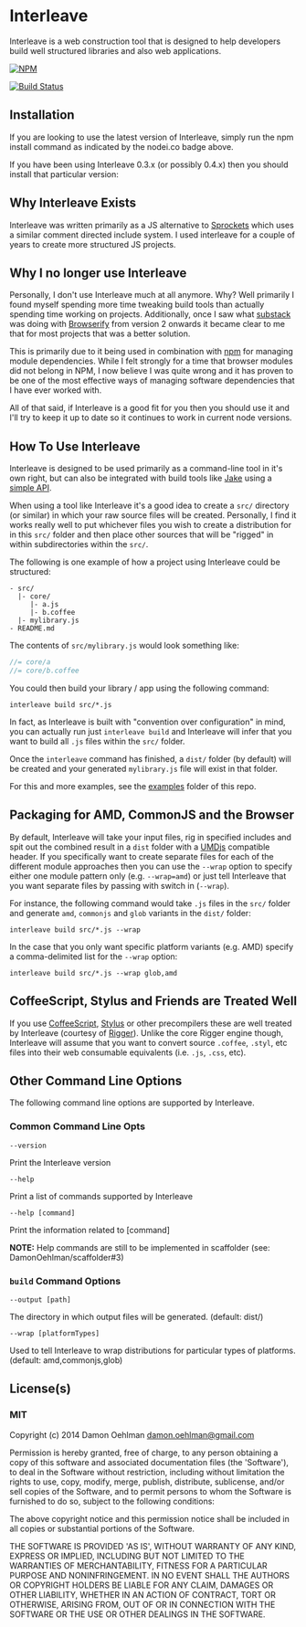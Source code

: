 # Interleave

Interleave is a web construction tool that is designed to help developers
build well structured libraries and also web applications.


[![NPM](https://nodei.co/npm/interleave.png)](https://nodei.co/npm/interleave/)

[![Build Status](https://travis-ci.org/buildjs/interleave.png?branch=master)](https://travis-ci.org/buildjs/interleave)

## Installation

If you are looking to use the latest version of Interleave, simply run
the npm install command as indicated by the nodei.co badge above.

If you have been using Interleave 0.3.x (or possibly 0.4.x) then you
should install that particular version:

## Why Interleave Exists

Interleave was written primarily as a JS alternative to
[Sprockets](https://github.com/sstephenson/sprockets) which uses a similar
comment directed include system.  I used interleave for a couple of years
to create more structured JS projects.

## Why I no longer use Interleave

Personally, I don't use Interleave much at all anymore.  Why?  Well
primarily I found myself spending more time tweaking build tools than
actually spending time working on projects.  Additionally, once I saw
what [substack](https://github.com/substack) was doing with
[Browserify](https://github.com/substack/node-browserify) from version 2
onwards it became clear to me that for most projects that was a better
solution.

This is primarily due to it being used in combination with
[npm](https://www.npmjs.org/) for managing module dependencies.  While I
felt strongly for a time that browser modules did not belong in NPM, I now
believe I was quite wrong and it has proven to be one of the most
effective ways of managing software dependencies that I have ever worked
with.

All of that said, if Interleave is a good fit for you then you should use
it and I'll try to keep it up to date so it continues to work in current
node versions.

## How To Use Interleave

Interleave is designed to be used primarily as a command-line tool in
it's own right, but can also be integrated with build tools like
[Jake](https://github.com/mde/Jake) using a
[simple API](/DamonOehlman/interleave/wiki/API).

When using a tool like Interleave it's a good idea to create a `src/`
directory (or similar) in which your raw source files will be created.
Personally, I find it works really well to put whichever files you wish
to create a distribution for in this `src/` folder and then place other
sources that will be "rigged" in within subdirectories within the `src/`.

The following is one example of how a project using Interleave could be 
structured:

    - src/
      |- core/
         |- a.js
         |- b.coffee
      |- mylibrary.js
    - README.md
    
The contents of `src/mylibrary.js` would look something like:

```js
//= core/a
//= core/b.coffee
```
    
You could then build your library / app using the following command:

```
interleave build src/*.js
```

In fact, as Interleave is built with "convention over configuration" in
mind, you can actually run just `interleave build` and Interleave will
infer that you want to build all `.js` files within the `src/` folder.

Once the `interleave` command has finished, a `dist/` folder (by default)
will be created and your generated `mylibrary.js` file will exist in that
folder.

For this and more examples, see the
[examples](/DamonOehlman/interleave/tree/master/examples) folder of
this repo.

## Packaging for AMD, CommonJS and the Browser

By default, Interleave will take your input files, rig in specified
includes and spit out the combined result in a `dist` folder with a
[UMDjs](https://github.com/umdjs/umd) compatible header.  If you
specifically want to create separate files for each of the different
module approaches then you can use the `--wrap` option to specify either
one module pattern only (e.g. `--wrap=amd`) or just tell Interleave that
you want separate files by passing with switch in (`--wrap`).

For instance, the following command would take `.js` files in the `src/`
folder and generate `amd`, `commonjs` and `glob` variants in the `dist/`
folder:

```
interleave build src/*.js --wrap
```

In the case that you only want specific platform variants (e.g. AMD)
specify a comma-delimited list for the `--wrap` option:

```
interleave build src/*.js --wrap glob,amd
```

## CoffeeScript, Stylus and Friends are Treated Well

If you use [CoffeeScript](http://coffeescript.org/),
[Stylus](http://learnboost.github.com/stylus/) or other precompilers
these are well treated by Interleave (courtesy of
[Rigger](https://github.com/DamonOehlman/rigger)).  Unlike the core
Rigger engine though, Interleave will assume that you want to convert
source `.coffee`, `.styl`, etc files into their web consumable
equivalents (i.e. `.js`, `.css`, etc). 

## Other Command Line Options

The following command line options are supported by Interleave. 

### Common Command Line Opts

    --version
    
Print the Interleave version
    
    --help
    
Print a list of commands supported by Interleave
    
    --help [command]
    
Print the information related to [command]

__NOTE:__ Help commands are still to be implemented in scaffolder
(see: DamonOehlman/scaffolder#3)

### `build` Command Options

    --output [path]     
    
The directory in which output files will be generated. (default: dist/)
    
    --wrap [platformTypes]
    
Used to tell Interleave to wrap distributions for particular types of 
platforms. (default: amd,commonjs,glob)

## License(s)

### MIT

Copyright (c) 2014 Damon Oehlman <damon.oehlman@gmail.com>

Permission is hereby granted, free of charge, to any person obtaining
a copy of this software and associated documentation files (the
'Software'), to deal in the Software without restriction, including
without limitation the rights to use, copy, modify, merge, publish,
distribute, sublicense, and/or sell copies of the Software, and to
permit persons to whom the Software is furnished to do so, subject to
the following conditions:

The above copyright notice and this permission notice shall be
included in all copies or substantial portions of the Software.

THE SOFTWARE IS PROVIDED 'AS IS', WITHOUT WARRANTY OF ANY KIND,
EXPRESS OR IMPLIED, INCLUDING BUT NOT LIMITED TO THE WARRANTIES OF
MERCHANTABILITY, FITNESS FOR A PARTICULAR PURPOSE AND NONINFRINGEMENT.
IN NO EVENT SHALL THE AUTHORS OR COPYRIGHT HOLDERS BE LIABLE FOR ANY
CLAIM, DAMAGES OR OTHER LIABILITY, WHETHER IN AN ACTION OF CONTRACT,
TORT OR OTHERWISE, ARISING FROM, OUT OF OR IN CONNECTION WITH THE
SOFTWARE OR THE USE OR OTHER DEALINGS IN THE SOFTWARE.
